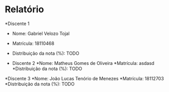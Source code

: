 # Relatório

*Discente 1
* Nome: Gabriel Velozo Tojal
* Matrícula: 18110468
* Distribuição da nota (%): TODO

* Discente 2
*Nome: Matheus Gomes de Oliveira
*Matrícula: asdasd
*Distribuição da nota (%): TODO

*Discente 3
*Nome:  João Lucas Tenório de Menezes
*Matrícula: 18112703
*Distribuição da nota (%): TODO
